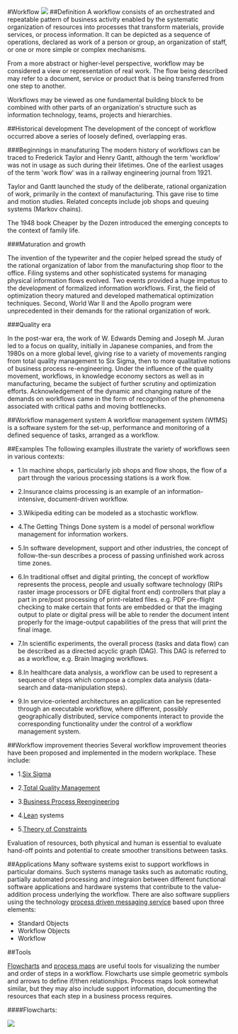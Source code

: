 #Workflow
![](http://i.msdn.microsoft.com/Cc151129.workflow(en-us,MSDN.10).gif)
##Definition
A workflow consists of an orchestrated and repeatable pattern of business activity enabled by the systematic organization of resources into processes that transform materials, provide services, or process information. It can be depicted as a sequence of operations, declared as work of a person or group, an organization of staff, or one or more simple or complex mechanisms.

From a more abstract or higher-level perspective, workflow may be considered a view or representation of real work. The flow being described may refer to a document, service or product that is being transferred from one step to another.

Workflows may be viewed as one fundamental building block to be combined with other parts of an organization's structure such as information technology, teams, projects and hierarchies.

##Historical development
The development of the concept of workflow occurred above a series of loosely defined, overlapping eras.

###Beginnings in manufaturing
The modern history of workflows can be traced to Frederick Taylor and Henry Gantt, although the term 'workflow' was not in usage as such during their lifetimes. One of the earliest usages of the term 'work flow' was in a railway engineering journal from 1921.

Taylor and Gantt launched the study of the deliberate, rational organization of work, primarily in the context of manufacturing. This gave rise to time and motion studies. Related concepts include job shops and queuing systems (Markov chains).

The 1948 book Cheaper by the Dozen introduced the emerging concepts to the context of family life. 

###Maturation and growth

The invention of the typewriter and the copier helped spread the study of the rational organization of labor from the manufacturing shop floor to the office. Filing systems and other sophisticated systems for managing physical information flows evolved. Two events provided a huge impetus to the development of formalized information workflows. First, the field of optimization theory matured and developed mathematical optimization techniques. Second, World War II and the Apollo program were unprecedented in their demands for the rational organization of work.

###Quality era

In the post-war era, the work of W. Edwards Deming and Joseph M. Juran led to a focus on quality, initially in Japanese companies, and from the 1980s on a more global level, giving rise to a variety of movements ranging from total quality management to Six Sigma, then to more qualitative notions of business process re-engineering. Under the influence of the quality movement, workflows, in knowledge economy sectors  as well as in manufacturing, became the subject of further scrutiny and optimization efforts. Acknowledgement of the dynamic and changing nature of the demands on workflows came in the form of recognition of the phenomena associated with critical paths and moving bottlenecks.

##Workflow management system
A workflow management system (WfMS) is a software system for the set-up, performance and monitoring of a defined sequence of tasks, arranged as a workflow.

##Examples
The following examples illustrate the variety of workflows seen in various contexts:

- 1.In machine shops, particularly job shops and flow shops, the flow of a part through the various processing stations is a work flow.

- 2.Insurance claims processing is an example of an information-intensive, document-driven workflow.

- 3.Wikipedia editing can be modeled as a stochastic workflow.

- 4.The Getting Things Done system is a model of personal workflow management for information workers.

- 5.In software development, support and other industries, the concept of follow-the-sun describes a process of passing unfinished work across time zones.

- 6.In traditional offset and digital printing, the concept of workflow represents the process, people and usually software technology (RIPs raster image processors or DFE digital front end) controllers that play a part in pre/post processing of print-related files. e.g. PDF pre-flight checking to make certain that fonts are embedded or that the imaging output to plate or digital press will be able to render the document intent properly for the image-output capabilities of the press that will print the final image.

- 7.In scientific experiments, the overall process (tasks and data flow) can be described as a directed acyclic graph (DAG). This DAG is referred to as a workflow, e.g. Brain Imaging workflows.

- 8.In healthcare data analysis, a workflow can be used to represent a sequence of steps which compose a complex data analysis (data-search and data-manipulation steps).

- 9.In service-oriented architectures an application can be represented through an executable workflow, where different, possibly geographically distributed, service components interact to provide the corresponding functionality under the control of a workflow management system.

##Workflow improvement theories
Several workflow improvement theories have been proposed and implemented in the modern workplace. These include:

- 1.[Six Sigma](https://en.wikipedia.org/wiki/Six_Sigma)

- 2.[Total Quality Management](https://en.wikipedia.org/wiki/Total_quality_management)

- 3.[Business Process Reengineering](https://en.wikipedia.org/wiki/Business_process_reengineering)

- 4.[Lean](https://en.wikipedia.org/wiki/Lean_manufacturing) systems

- 5.[Theory of Constraints](https://en.wikipedia.org/wiki/Theory_of_constraints)

Evaluation of resources, both physical and human is essential to evaluate hand-off points and potential to create smoother transitions between tasks.

##Applications
Many software systems exist to support workflows in particular domains. Such systems manage tasks such as automatic routing, partially automated processing and integraion between different functional software applications and hardware systems that contribute to the value-addition process underlying the workflow. There are also software suppliers using the technology [process driven messaging service](https://en.wikipedia.org/wiki/Process_driven_messaging_service) based upon three elements:

* Standard Objects
* Workflow Objects
* Workflow

##Tools

[Flowcharts](https://en.wikipedia.org/wiki/Flowchart) and [process maps](https://www.isixsigma.com/tools-templates/process-mapping/) are useful tools for visualizing the number and order of steps in a workflow. Flowcharts use simple geometric symbols and arrows to define if/then relationships. Process maps look somewhat similar, but they may also include support information, documenting the resources that each step in a business process requires.

####Flowcharts:

![](https://upload.wikimedia.org/wikipedia/commons/9/91/LampFlowchart.svg)
